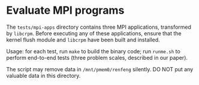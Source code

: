 # Evaluate MPI programs
The `tests/mpi-apps` directory contains three MPI applications, transformed by `libcrpm`. Before executing any of these applications, ensure that the kernel flush module and `libcrpm` have been built and installed.

Usage: for each test, run `make` to build the binary code; run `runme.sh` to perform end-to-end tests (three problem scales, described in our paper).

The script may remove data in `/mnt/pmem0/renfeng` silently. DO NOT put any valuable data in this directory.